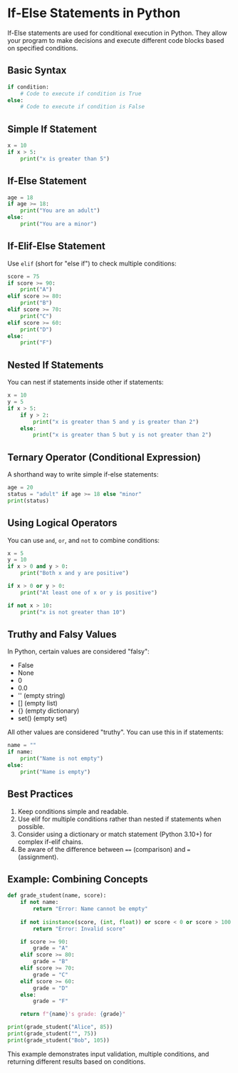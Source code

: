 # If-Else Statements in Python

If-Else statements are used for conditional execution in Python. They allow your program to make decisions and execute different code blocks based on specified conditions.

## Basic Syntax

```python
if condition:
    # Code to execute if condition is True
else:
    # Code to execute if condition is False
```

## Simple If Statement

```python
x = 10
if x > 5:
    print("x is greater than 5")
```

## If-Else Statement

```python
age = 18
if age >= 18:
    print("You are an adult")
else:
    print("You are a minor")
```

## If-Elif-Else Statement

Use `elif` (short for "else if") to check multiple conditions:

```python
score = 75
if score >= 90:
    print("A")
elif score >= 80:
    print("B")
elif score >= 70:
    print("C")
elif score >= 60:
    print("D")
else:
    print("F")
```

## Nested If Statements

You can nest if statements inside other if statements:

```python
x = 10
y = 5
if x > 5:
    if y > 2:
        print("x is greater than 5 and y is greater than 2")
    else:
        print("x is greater than 5 but y is not greater than 2")
```

## Ternary Operator (Conditional Expression)

A shorthand way to write simple if-else statements:

```python
age = 20
status = "adult" if age >= 18 else "minor"
print(status)
```

## Using Logical Operators

You can use `and`, `or`, and `not` to combine conditions:

```python
x = 5
y = 10
if x > 0 and y > 0:
    print("Both x and y are positive")

if x > 0 or y > 0:
    print("At least one of x or y is positive")

if not x > 10:
    print("x is not greater than 10")
```

## Truthy and Falsy Values

In Python, certain values are considered "falsy":
- False
- None
- 0
- 0.0
- '' (empty string)
- [] (empty list)
- {} (empty dictionary)
- set() (empty set)

All other values are considered "truthy". You can use this in if statements:

```python
name = ""
if name:
    print("Name is not empty")
else:
    print("Name is empty")
```

## Best Practices

1. Keep conditions simple and readable.
2. Use elif for multiple conditions rather than nested if statements when possible.
3. Consider using a dictionary or match statement (Python 3.10+) for complex if-elif chains.
4. Be aware of the difference between `==` (comparison) and `=` (assignment).

## Example: Combining Concepts

```python
def grade_student(name, score):
    if not name:
        return "Error: Name cannot be empty"
    
    if not isinstance(score, (int, float)) or score < 0 or score > 100:
        return "Error: Invalid score"

    if score >= 90:
        grade = "A"
    elif score >= 80:
        grade = "B"
    elif score >= 70:
        grade = "C"
    elif score >= 60:
        grade = "D"
    else:
        grade = "F"

    return f"{name}'s grade: {grade}"

print(grade_student("Alice", 85))
print(grade_student("", 75))
print(grade_student("Bob", 105))
```

This example demonstrates input validation, multiple conditions, and returning different results based on conditions.

